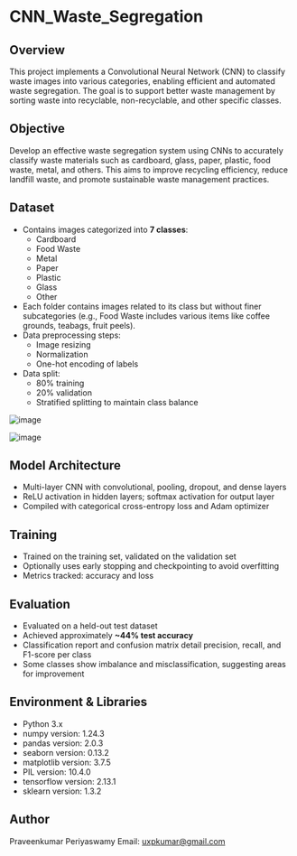# CNN_Waste_Segregation

## Overview
This project implements a Convolutional Neural Network (CNN) to classify waste images into various categories, enabling efficient and automated waste segregation. The goal is to support better waste management by sorting waste into recyclable, non-recyclable, and other specific classes.

## Objective
Develop an effective waste segregation system using CNNs to accurately classify waste materials such as cardboard, glass, paper, plastic, food waste, metal, and others. This aims to improve recycling efficiency, reduce landfill waste, and promote sustainable waste management practices.

## Dataset
- Contains images categorized into **7 classes**:
  - Cardboard
  - Food Waste
  - Metal
  - Paper
  - Plastic
  - Glass
  - Other
- Each folder contains images related to its class but without finer subcategories (e.g., Food Waste includes various items like coffee grounds, teabags, fruit peels).
- Data preprocessing steps:
  - Image resizing
  - Normalization
  - One-hot encoding of labels
- Data split:
  - 80% training
  - 20% validation
  - Stratified splitting to maintain class balance
    
![image](https://github.com/user-attachments/assets/)
    
![image](https://github.com/user-attachments/assets/)


## Model Architecture
- Multi-layer CNN with convolutional, pooling, dropout, and dense layers
- ReLU activation in hidden layers; softmax activation for output layer
- Compiled with categorical cross-entropy loss and Adam optimizer

## Training
- Trained on the training set, validated on the validation set
- Optionally uses early stopping and checkpointing to avoid overfitting
- Metrics tracked: accuracy and loss

## Evaluation
- Evaluated on a held-out test dataset
- Achieved approximately **~44% test accuracy**
- Classification report and confusion matrix detail precision, recall, and F1-score per class
- Some classes show imbalance and misclassification, suggesting areas for improvement

## Environment & Libraries
- Python 3.x
- numpy version: 1.24.3
- pandas version: 2.0.3
- seaborn version: 0.13.2
- matplotlib version: 3.7.5
- PIL version: 10.4.0
- tensorflow version: 2.13.1
- sklearn version: 1.3.2

## Author
Praveenkumar Periyaswamy
Email: uxpkumar@gmail.com



